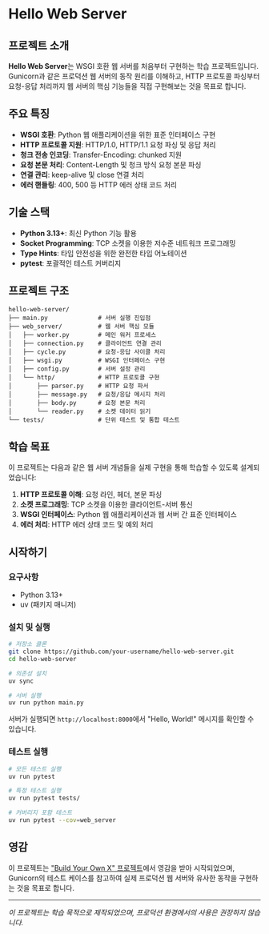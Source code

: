 # Hello Web Server

## 프로젝트 소개

**Hello Web Server**는 WSGI 호환 웹 서버를 처음부터 구현하는 학습 프로젝트입니다. Gunicorn과 같은 프로덕션 웹 서버의 동작 원리를 이해하고, HTTP 프로토콜 파싱부터 요청-응답 처리까지 웹 서버의 핵심 기능들을 직접 구현해보는 것을 목표로 합니다.

## 주요 특징

- **WSGI 호환**: Python 웹 애플리케이션을 위한 표준 인터페이스 구현
- **HTTP 프로토콜 지원**: HTTP/1.0, HTTP/1.1 요청 파싱 및 응답 처리
- **청크 전송 인코딩**: Transfer-Encoding: chunked 지원
- **요청 본문 처리**: Content-Length 및 청크 방식 요청 본문 파싱
- **연결 관리**: keep-alive 및 close 연결 처리
- **에러 핸들링**: 400, 500 등 HTTP 에러 상태 코드 처리

## 기술 스택

- **Python 3.13+**: 최신 Python 기능 활용
- **Socket Programming**: TCP 소켓을 이용한 저수준 네트워크 프로그래밍
- **Type Hints**: 타입 안전성을 위한 완전한 타입 어노테이션
- **pytest**: 포괄적인 테스트 커버리지

## 프로젝트 구조

```
hello-web-server/
├── main.py              # 서버 실행 진입점
├── web_server/          # 웹 서버 핵심 모듈
│   ├── worker.py        # 메인 워커 프로세스
│   ├── connection.py    # 클라이언트 연결 관리
│   ├── cycle.py         # 요청-응답 사이클 처리
│   ├── wsgi.py          # WSGI 인터페이스 구현
│   ├── config.py        # 서버 설정 관리
│   └── http/            # HTTP 프로토콜 구현
│       ├── parser.py    # HTTP 요청 파서
│       ├── message.py   # 요청/응답 메시지 처리
│       ├── body.py      # 요청 본문 처리
│       └── reader.py    # 소켓 데이터 읽기
└── tests/               # 단위 테스트 및 통합 테스트
```

## 학습 목표

이 프로젝트는 다음과 같은 웹 서버 개념들을 실제 구현을 통해 학습할 수 있도록 설계되었습니다:

1. **HTTP 프로토콜 이해**: 요청 라인, 헤더, 본문 파싱
2. **소켓 프로그래밍**: TCP 소켓을 이용한 클라이언트-서버 통신
3. **WSGI 인터페이스**: Python 웹 애플리케이션과 웹 서버 간 표준 인터페이스
4. **에러 처리**: HTTP 에러 상태 코드 및 예외 처리

## 시작하기

### 요구사항

- Python 3.13+
- uv (패키지 매니저)

### 설치 및 실행

```bash
# 저장소 클론
git clone https://github.com/your-username/hello-web-server.git
cd hello-web-server

# 의존성 설치
uv sync

# 서버 실행
uv run python main.py
```

서버가 실행되면 `http://localhost:8000`에서 "Hello, World!" 메시지를 확인할 수 있습니다.

### 테스트 실행

```bash
# 모든 테스트 실행
uv run pytest

# 특정 테스트 실행
uv run pytest tests/

# 커버리지 포함 테스트
uv run pytest --cov=web_server
```

## 영감

이 프로젝트는 ["Build Your Own X" 프로젝트](https://github.com/codecrafters-io/build-your-own-x)에서 영감을 받아 시작되었으며, Gunicorn의 테스트 케이스를 참고하여 실제 프로덕션 웹 서버와 유사한 동작을 구현하는 것을 목표로 합니다.

---

_이 프로젝트는 학습 목적으로 제작되었으며, 프로덕션 환경에서의 사용은 권장하지 않습니다._
